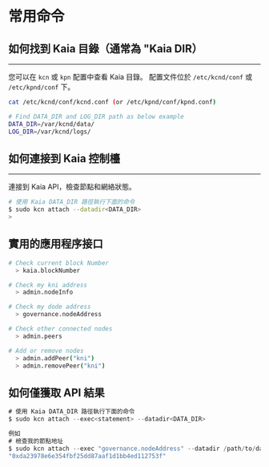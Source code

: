 # 常用命令

## 如何找到 Kaia 目錄（通常為 "Kaia DIR）

---

您可以在 `kcn` 或 `kpn` 配置中查看 Kaia 目錄。 配置文件位於 `/etc/kcnd/conf` 或 `/etc/kpnd/conf` 下。

```bash
cat /etc/kcnd/conf/kcnd.conf (or /etc/kpnd/conf/kpnd.conf)

# Find DATA_DIR and LOG_DIR path as below example
DATA_DIR=/var/kcnd/data/
LOG_DIR=/var/kcnd/logs/
```

## 如何連接到 Kaia 控制檯

---

連接到 Kaia API，檢查節點和網絡狀態。

```bash
# 使用 Kaia DATA_DIR 路徑執行下面的命令
$ sudo kcn attach --datadir<DATA_DIR>
> 
```

## 實用的應用程序接口

```bash
# Check current block Number
  > kaia.blockNumber

# Check my kni address
  > admin.nodeInfo

# Check my dode address
  > governance.nodeAddress

# Check other connected nodes
  > admin.peers

# Add or remove nodes
  > admin.addPeer("kni")
  > admin.removePeer("kni")
```

## 如何僅獲取 API 結果

```jsx
# 使用 Kaia DATA_DIR 路徑執行下面的命令
$ sudo kcn attach --exec<statement> --datadir<DATA_DIR>

例如
# 檢查我的節點地址
$ sudo kcn attach --exec "governance.nodeAddress" --datadir /path/to/datadir
"0xda23978e6e354fbf25dd87aaf1d1bb4ed112753f"
```
